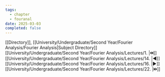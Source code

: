 ```yaml
---
tags:
  - chapter
  - fouranal
date: 2025-03-03
completed: false
---
```

[[Directory]], [[University/Undergraduate/Second Year/Fourier Analysis/Fourier Analysis|Subject Directory]]
[[University/Undergraduate/Second Year/Fourier Analysis/Lectures/1. |🞀🞀]] [[University/Undergraduate/Second Year/Fourier Analysis/Lectures/14. |◀]] [[University/Undergraduate/Second Year/Fourier Analysis/Lectures/16. |▶]] [[University/Undergraduate/Second Year/Fourier Analysis/Lectures/22. |🞂🞂]]
# 
## 
### 